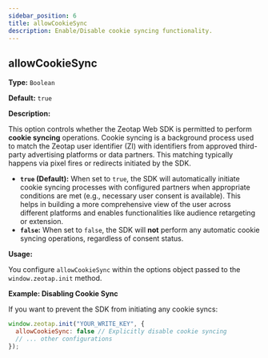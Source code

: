 ```yaml
---
sidebar_position: 6
title: allowCookieSync
description: Enable/Disable cookie syncing functionality.
---
```


## allowCookieSync

**Type:** `Boolean`

**Default:** `true`

**Description:**

This option controls whether the Zeotap Web SDK is permitted to perform **cookie syncing** operations. Cookie syncing is a background process used to match the Zeotap user identifier (ZI) with identifiers from approved third-party advertising platforms or data partners. This matching typically happens via pixel fires or redirects initiated by the SDK.

*   **`true` (Default):** When set to `true`, the SDK will automatically initiate cookie syncing processes with configured partners when appropriate conditions are met (e.g., necessary user consent is available). This helps in building a more comprehensive view of the user across different platforms and enables functionalities like audience retargeting or extension.
*   **`false`:** When set to `false`, the SDK will **not** perform any automatic cookie syncing operations, regardless of consent status.

**Usage:**

You configure `allowCookieSync` within the options object passed to the `window.zeotap.init` method.

**Example: Disabling Cookie Sync**

If you want to prevent the SDK from initiating any cookie syncs:

```jsx title="SDK Initialization - Disabling Cookie Sync"
window.zeotap.init("YOUR_WRITE_KEY", {
  allowCookieSync: false // Explicitly disable cookie syncing
  // ... other configurations
});
